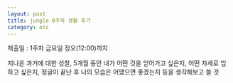```yaml
---
layout: post
title: jungle 0주차 생활 후기
category: etc
---
```

제출일 : 1주차 금요일 정오(12:00)까지

지나온 과거에 대한 성찰, 5개월 동안 내가 어떤 것을 얻어가고 싶은지, 어떤 자세로 임하고 싶은지, 정글이 끝난 후 나의 모습은 어땠으면 좋겠는지 등을 생각해보고 쓸 것
